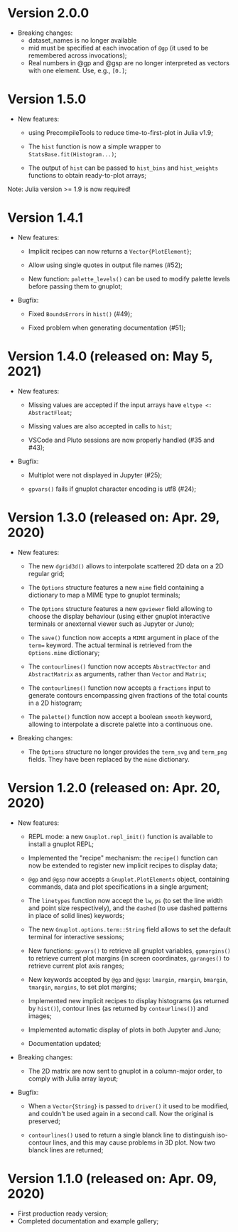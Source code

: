 # Version 2.0.0
- Breaking changes:
  * dataset_names is no longer available
  * mid must be specified at each invocation of `@gp` (it used to be remembered across invocations);
  * Real numbers in @gp and @gsp are no longer interpreted as vectors with one element.  Use, e.g., `[0.]`;

# Version 1.5.0
- New features:
	* using PrecompileTools to reduce time-to-first-plot in Julia v1.9;

	* The `hist` function is now a simple wrapper to
      `StatsBase.fit(Histogram...)`;
	  
	* The output of `hist` can be passed to `hist_bins` and
      `hist_weights` functions to obtain ready-to-plot arrays;
		
Note: Julia version >= 1.9 is now required!

# Version 1.4.1
- New features:
	* Implicit recipes can now returns a `Vector{PlotElement}`;

	* Allow using single quotes in output file names (#52);

	* New function: `palette_levels()` can be used to modify palette levels before passing them to gnuplot;

- Bugfix:
	* Fixed `BoundsErrors` in `hist()` (#49);

	* Fixed problem when generating documentation (#51);


# Version 1.4.0 (released on: May 5, 2021)
- New features:
    * Missing values are accepted if the input arrays have `eltype <:
      AbstractFloat`;

    * Missing values are also accepted in calls to `hist`;

	* VSCode and Pluto sessions are now properly handled (#35 and #43);

- Bugfix:
	* Multiplot were not displayed in Jupyter (#25);

	* `gpvars()` fails if gnuplot character encoding is utf8
      (#24);


# Version 1.3.0 (released on: Apr. 29, 2020)

- New features:
    * The new `dgrid3d()` allows to interpolate scattered 2D data on a
       2D regular grid;

    * The `Options` structure features a new `mime` field containing a
      dictionary to map a MIME type to gnuplot terminals;

    * The `Options` structure features a new `gpviewer` field allowing
      to choose the display behaviour (using either gnuplot
      interactive terminals or anexternal viewer such as Jupyter or
      Juno);

    * The `save()` function now accepts a `MIME` argument in place of
      the `term=` keyword.  The actual terminal is retrieved from the
      `Options.mime` dictionary;

    * The `contourlines()` function now accepts `AbstractVector` and
      `AbstractMatrix` as arguments, rather than `Vector` and
      `Matrix`;

    * The `contourlines()` function now accepts a `fractions` input to
      generate contours encompassing given fractions of the total
      counts in a 2D histogram;

    * The `palette()` function now accept a boolean `smooth` keyword,
      allowing to interpolate a discrete palette into a continuous one.

- Breaking changes:
    * The `Options` structure no longer provides the `term_svg` and
      `term_png` fields.  They have been replaced by the `mime`
      dictionary.


# Version 1.2.0 (released on: Apr. 20, 2020)

- New features:
    * REPL mode: a new `Gnuplot.repl_init()` function is available to
      install a gnuplot REPL;

    * Implemented the "recipe" mechanism: the `recipe()` function can
      now be extended to register new implicit recipes to display
      data;

    * `@gp` and `@gsp` now accepts a `Gnuplot.PlotElements` object,
      containing commands, data and plot specifications in a single
      argument;

    * The `linetypes` function now accept the `lw`, `ps` (to set the
      line width and point size respectively), and the `dashed` (to
      use dashed patterns in place of solid lines) keywords;

    * The new `Gnuplot.options.term::String` field allows to set the
      default terminal for interactive sessions;

    * New functions: `gpvars()` to retrieve all gnuplot variables,
      `gpmargins()` to retrieve current plot margins (in screen
      coordinates, `gpranges()` to retrieve current plot axis ranges;

    * New keywords accepted by `@gp` and `@gsp`: `lmargin`, `rmargin`,
      `bmargin`, `tmargin`, `margins`, to set plot margins;

    * Implemented new implicit recipes to display histograms (as
      returned by `hist()`), contour lines (as returned by
      `contourlines()`) and images;

    * Implemented automatic display of plots in both Jupyter and Juno;

    * Documentation updated;


- Breaking changes:
    * The 2D matrix are now sent to gnuplot in a column-major order,
      to comply with Julia array layout;


- Bugfix:
    * When a `Vector{String}` is passed to `driver()` it used to be
    modified, and couldn't be used again in a second call.  Now the
    original is preserved;

    * `contourlines()` used to return a single blanck line to
    distinguish iso-contour lines, and this may cause problems in 3D
    plot.  Now two blanck lines are returned;


# Version 1.1.0 (released on: Apr. 09, 2020)

- First production ready version;
- Completed documentation and example gallery;

